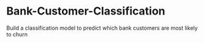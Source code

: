 # Bank-Customer-Classification
Build a classification model to predict which bank customers are most likely to churn
